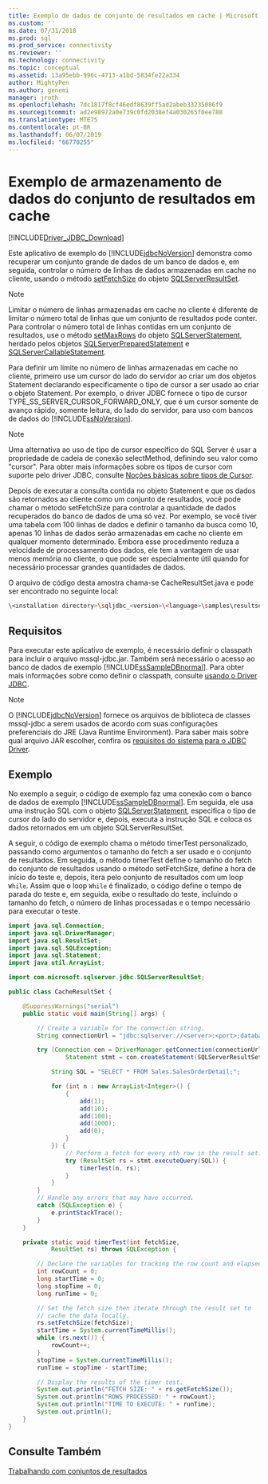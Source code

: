 ```yaml
---
title: Exemplo de dados de conjunto de resultados em cache | Microsoft Docs
ms.custom: ''
ms.date: 07/31/2018
ms.prod: sql
ms.prod_service: connectivity
ms.reviewer: ''
ms.technology: connectivity
ms.topic: conceptual
ms.assetid: 13a95ebb-996c-4713-a1bd-5834fe22a334
author: MightyPen
ms.author: genemi
manager: jroth
ms.openlocfilehash: 7dc1817f8cf46edf8639ff5ad2abeb33235086f9
ms.sourcegitcommit: ad2e98972a0e739c0fd2038ef4a030265f0ee788
ms.translationtype: MTE75
ms.contentlocale: pt-BR
ms.lasthandoff: 06/07/2019
ms.locfileid: "66770255"
---
```

# <a name="caching-result-set-data-sample"></a>Exemplo de armazenamento de dados do conjunto de resultados em cache

[!INCLUDE[Driver_JDBC_Download](../../includes/driver_jdbc_download.md)]

Este aplicativo de exemplo do [!INCLUDE[jdbcNoVersion](../../includes/jdbcnoversion_md.md)] demonstra como recuperar um conjunto grande de dados de um banco de dados e, em seguida, controlar o número de linhas de dados armazenadas em cache no cliente, usando o método [setFetchSize](../../connect/jdbc/reference/setfetchsize-method-sqlserverresultset.md) do objeto [SQLServerResultSet](../../connect/jdbc/reference/sqlserverresultset-class.md).

> [!NOTE]  
> Limitar o número de linhas armazenadas em cache no cliente é diferente de limitar o número total de linhas que um conjunto de resultados pode conter. Para controlar o número total de linhas contidas em um conjunto de resultados, use o método [setMaxRows](../../connect/jdbc/reference/setmaxrows-method-sqlserverstatement.md) do objeto [SQLServerStatement](../../connect/jdbc/reference/sqlserverstatement-class.md), herdado pelos objetos [SQLServerPreparedStatement](../../connect/jdbc/reference/sqlserverpreparedstatement-class.md) e [SQLServerCallableStatement](../../connect/jdbc/reference/sqlservercallablestatement-class.md).

Para definir um limite no número de linhas armazenadas em cache no cliente, primeiro use um cursor do lado do servidor ao criar um dos objetos Statement declarando especificamente o tipo de cursor a ser usado ao criar o objeto Statement. Por exemplo, o driver JDBC fornece o tipo de cursor TYPE_SS_SERVER_CURSOR_FORWARD_ONLY, que é um cursor somente de avanço rápido, somente leitura, do lado do servidor, para uso com bancos de dados do [!INCLUDE[ssNoVersion](../../includes/ssnoversion-md.md)].

> [!NOTE]  
> Uma alternativa ao uso de tipo de cursor específico do SQL Server é usar a propriedade de cadeia de conexão selectMethod, definindo seu valor como "cursor". Para obter mais informações sobre os tipos de cursor com suporte pelo driver JDBC, consulte [Noções básicas sobre tipos de Cursor](../../connect/jdbc/understanding-cursor-types.md).

Depois de executar a consulta contida no objeto Statement e que os dados são retornados ao cliente como um conjunto de resultados, você pode chamar o método setFetchSize para controlar a quantidade de dados recuperados do banco de dados de uma só vez. Por exemplo, se você tiver uma tabela com 100 linhas de dados e definir o tamanho da busca como 10, apenas 10 linhas de dados serão armazenadas em cache no cliente em qualquer momento determinado. Embora esse procedimento reduza a velocidade de processamento dos dados, ele tem a vantagem de usar menos memória no cliente, o que pode ser especialmente útil quando for necessário processar grandes quantidades de dados.

O arquivo de código desta amostra chama-se CacheResultSet.java e pode ser encontrado no seguinte local:

```bash
\<installation directory>\sqljdbc_<version>\<language>\samples\resultsets
```

## <a name="requirements"></a>Requisitos

Para executar este aplicativo de exemplo, é necessário definir o classpath para incluir o arquivo mssql-jdbc.jar. Também será necessário o acesso ao banco de dados de exemplo [!INCLUDE[ssSampleDBnormal](../../includes/sssampledbnormal_md.md)]. Para obter mais informações sobre como definir o classpath, consulte [usando o Driver JDBC](../../connect/jdbc/using-the-jdbc-driver.md).

> [!NOTE]  
> O [!INCLUDE[jdbcNoVersion](../../includes/jdbcnoversion_md.md)] fornece os arquivos de biblioteca de classes mssql-jdbc a serem usados de acordo com suas configurações preferenciais do JRE (Java Runtime Environment). Para saber mais sobre qual arquivo JAR escolher, confira os [requisitos do sistema para o JDBC Driver](../../connect/jdbc/system-requirements-for-the-jdbc-driver.md).

## <a name="example"></a>Exemplo

No exemplo a seguir, o código de exemplo faz uma conexão com o banco de dados de exemplo [!INCLUDE[ssSampleDBnormal](../../includes/sssampledbnormal_md.md)]. Em seguida, ele usa uma instrução SQL com o objeto [SQLServerStatement](../../connect/jdbc/reference/sqlserverstatement-class.md), especifica o tipo de cursor do lado do servidor e, depois, executa a instrução SQL e coloca os dados retornados em um objeto SQLServerResultSet.

A seguir, o código de exemplo chama o método timerTest personalizado, passando como argumentos o tamanho do fetch a ser usado e o conjunto de resultados. Em seguida, o método timerTest define o tamanho do fetch do conjunto de resultados usando o método setFetchSize, define a hora de início do teste e, depois, itera pelo conjunto de resultados com um loop `While`. Assim que o loop `While` é finalizado, o código define o tempo de parada do teste e, em seguida, exibe o resultado do teste, incluindo o tamanho do fetch, o número de linhas processadas e o tempo necessário para executar o teste.

```java
import java.sql.Connection;
import java.sql.DriverManager;
import java.sql.ResultSet;
import java.sql.SQLException;
import java.sql.Statement;
import java.util.ArrayList;

import com.microsoft.sqlserver.jdbc.SQLServerResultSet;

public class CacheResultSet {

    @SuppressWarnings("serial")
    public static void main(String[] args) {

        // Create a variable for the connection string.
        String connectionUrl = "jdbc:sqlserver://<server>:<port>;databaseName=AdventureWorks;user=<user>;password=<password>";

        try (Connection con = DriverManager.getConnection(connectionUrl);
                Statement stmt = con.createStatement(SQLServerResultSet.TYPE_SS_SERVER_CURSOR_FORWARD_ONLY, SQLServerResultSet.CONCUR_READ_ONLY);) {

            String SQL = "SELECT * FROM Sales.SalesOrderDetail;";

            for (int n : new ArrayList<Integer>() {
                {
                    add(1);
                    add(10);
                    add(100);
                    add(1000);
                    add(0);
                }
            }) {
                // Perform a fetch for every nth row in the result set.
                try (ResultSet rs = stmt.executeQuery(SQL)) {
                    timerTest(n, rs);
                }
            }
        }
        // Handle any errors that may have occurred.
        catch (SQLException e) {
            e.printStackTrace();
        }
    }

    private static void timerTest(int fetchSize,
            ResultSet rs) throws SQLException {

        // Declare the variables for tracking the row count and elapsed time.
        int rowCount = 0;
        long startTime = 0;
        long stopTime = 0;
        long runTime = 0;

        // Set the fetch size then iterate through the result set to
        // cache the data locally.
        rs.setFetchSize(fetchSize);
        startTime = System.currentTimeMillis();
        while (rs.next()) {
            rowCount++;
        }
        stopTime = System.currentTimeMillis();
        runTime = stopTime - startTime;

        // Display the results of the timer test.
        System.out.println("FETCH SIZE: " + rs.getFetchSize());
        System.out.println("ROWS PROCESSED: " + rowCount);
        System.out.println("TIME TO EXECUTE: " + runTime);
        System.out.println();
    }
}

```

## <a name="see-also"></a>Consulte Também

[Trabalhando com conjuntos de resultados](../../connect/jdbc/working-with-result-sets.md)
